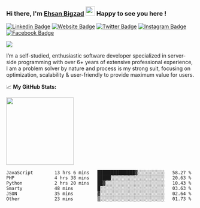 ### Hi there, I'm <a href="https://teamartisans.com" target="_blank">Ehsan Bigzad</a> <img src="https://media.giphy.com/media/hvRJCLFzcasrR4ia7z/giphy.gif" width="25px"> Happy to see you here !

[![Linkedin Badge](https://img.shields.io/badge/-LinkedIn-0e76a8?style=flat-square&logo=Linkedin&logoColor=white)](https://linkedin.com/in/EhsanBigzad)
[![Website Badge](https://img.shields.io/badge/Website-3b5998?style=flat-square&logo=google-chrome&logoColor=white)](https://teamartisans.com)
[![Twitter Badge](https://img.shields.io/badge/-Twitter-00acee?style=flat-square&logo=Twitter&logoColor=white)](https://twitter.com/EhsanBigzad)
[![Instagram Badge](https://img.shields.io/badge/-Instagram-e4405f?style=flat-square&logo=Instagram&logoColor=white)](https://instagram.com/ehsanbigzad/)
[![Facebook Badge](https://img.shields.io/badge/-Facebook-0088cc?style=flat-square&logo=Facebook&logoColor=white)](https://facebook.com/EhsanBigzad7)

![](https://visitor-badge.glitch.me/badge?page_id=ehsanbigzad.ehsanbigzad) 

I’m a self-studied, enthusiastic software developer specialized in server-side programming with over 6+ years of extensive professional experience, I am a problem solver by nature and process is my strong suit, focusing on optimization, scalability & user-friendly to provide maximum value for users.

📈  **My GitHub Stats:**


<p>
  <img height="180em" src="https://github-readme-stats.vercel.app/api?username=ehsanbigzad&show_icons=true&hide_border=true&count_private=true&include_all_commits=true&theme=algolia" />
</p>

<!--START_SECTION:waka-->

```text
JavaScript        13 hrs 6 mins   ██████████████▓░░░░░░░░░░   58.27 %
PHP               4 hrs 38 mins   █████░░░░░░░░░░░░░░░░░░░░   20.63 %
Python            2 hrs 20 mins   ██▓░░░░░░░░░░░░░░░░░░░░░░   10.43 %
Smarty            48 mins         █░░░░░░░░░░░░░░░░░░░░░░░░   03.63 %
JSON              35 mins         ▓░░░░░░░░░░░░░░░░░░░░░░░░   02.64 %
Other             23 mins         ▒░░░░░░░░░░░░░░░░░░░░░░░░   01.73 %
```

<!--END_SECTION:waka-->
